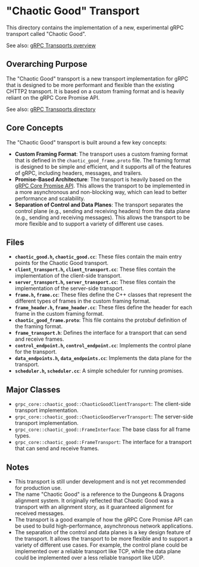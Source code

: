 # "Chaotic Good" Transport

This directory contains the implementation of a new, experimental gRPC transport called "Chaotic Good".

See also: [gRPC Transports overview](../transport/GEMINI.md)

## Overarching Purpose

The "Chaotic Good" transport is a new transport implementation for gRPC that is designed to be more performant and flexible than the existing CHTTP2 transport. It is based on a custom framing format and is heavily reliant on the gRPC Core Promise API.

See also: [gRPC Transports directory](../)
## Core Concepts

The "Chaotic Good" transport is built around a few key concepts:

*   **Custom Framing Format**: The transport uses a custom framing format that is defined in the `chaotic_good_frame.proto` file. The framing format is designed to be simple and efficient, and it supports all of the features of gRPC, including headers, messages, and trailers.
*   **Promise-Based Architecture**: The transport is heavily based on the [gRPC Core Promise API](../../lib/promise/GEMINI.md). This allows the transport to be implemented in a more asynchronous and non-blocking way, which can lead to better performance and scalability.
*   **Separation of Control and Data Planes**: The transport separates the control plane (e.g., sending and receiving headers) from the data plane (e.g., sending and receiving messages). This allows the transport to be more flexible and to support a variety of different use cases.

## Files

*   **`chaotic_good.h`, `chaotic_good.cc`**: These files contain the main entry points for the Chaotic Good transport.
*   **`client_transport.h`, `client_transport.cc`**: These files contain the implementation of the client-side transport.
*   **`server_transport.h`, `server_transport.cc`**: These files contain the implementation of the server-side transport.
*   **`frame.h`, `frame.cc`**: These files define the C++ classes that represent the different types of frames in the custom framing format.
*   **`frame_header.h`, `frame_header.cc`**: These files define the header for each frame in the custom framing format.
*   **`chaotic_good_frame.proto`**: This file contains the protobuf definition of the framing format.
*   **`frame_transport.h`**: Defines the interface for a transport that can send and receive frames.
*   **`control_endpoint.h`, `control_endpoint.cc`**: Implements the control plane for the transport.
*   **`data_endpoints.h`, `data_endpoints.cc`**: Implements the data plane for the transport.
*   **`scheduler.h`, `scheduler.cc`**: A simple scheduler for running promises.

## Major Classes

*   `grpc_core::chaotic_good::ChaoticGoodClientTransport`: The client-side transport implementation.
*   `grpc_core::chaotic_good::ChaoticGoodServerTransport`: The server-side transport implementation.
*   `grpc_core::chaotic_good::FrameInterface`: The base class for all frame types.
*   `grpc_core::chaotic_good::FrameTransport`: The interface for a transport that can send and receive frames.

## Notes

*   This transport is still under development and is not yet recommended for production use.
*   The name "Chaotic Good" is a reference to the Dungeons & Dragons alignment system. It originally reflected that Chaotic Good was a transport with an alignment story, as it guaranteed alignment for received messages.
*   The transport is a good example of how the gRPC Core Promise API can be used to build high-performance, asynchronous network applications.
*   The separation of the control and data planes is a key design feature of the transport. It allows the transport to be more flexible and to support a variety of different use cases. For example, the control plane could be implemented over a reliable transport like TCP, while the data plane could be implemented over a less reliable transport like UDP.
